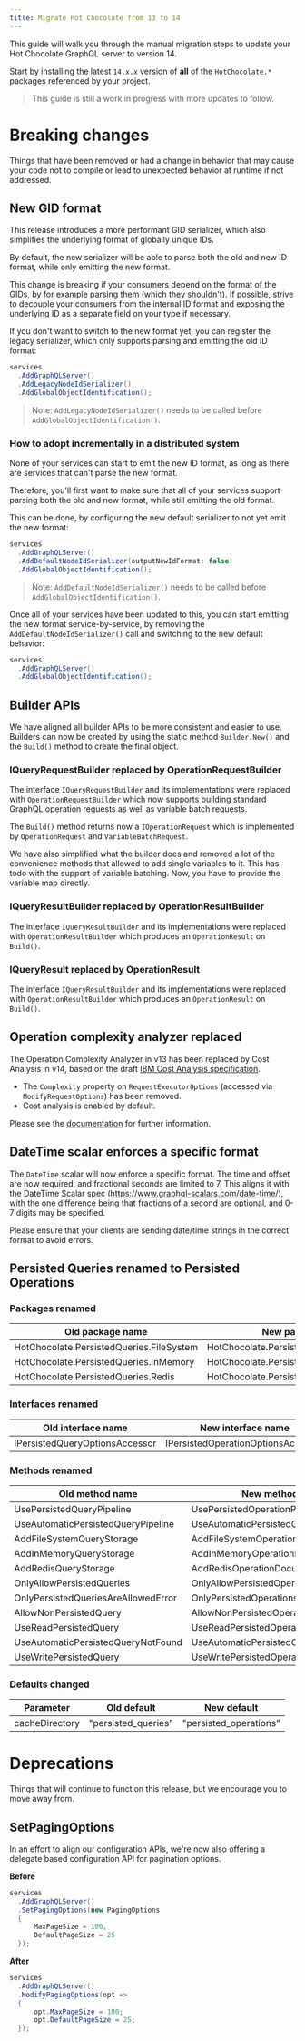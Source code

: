 ```yaml
---
title: Migrate Hot Chocolate from 13 to 14
---
```


This guide will walk you through the manual migration steps to update your Hot Chocolate GraphQL server to version 14.

Start by installing the latest `14.x.x` version of **all** of the `HotChocolate.*` packages referenced by your project.

> This guide is still a work in progress with more updates to follow.

# Breaking changes

Things that have been removed or had a change in behavior that may cause your code not to compile or lead to unexpected behavior at runtime if not addressed.

## New GID format

This release introduces a more performant GID serializer, which also simplifies the underlying format of globally unique IDs.

By default, the new serializer will be able to parse both the old and new ID format, while only emitting the new format.

This change is breaking if your consumers depend on the format of the GIDs, by for example parsing them (which they shouldn't). If possible, strive to decouple your consumers from the internal ID format and exposing the underlying ID as a separate field on your type if necessary.

If you don't want to switch to the new format yet, you can register the legacy serializer, which only supports parsing and emitting the old ID format:

```csharp
services
  .AddGraphQLServer()
  .AddLegacyNodeIdSerializer()
  .AddGlobalObjectIdentification();
```

> Note: `AddLegacyNodeIdSerializer()` needs to be called before `AddGlobalObjectIdentification()`.

### How to adopt incrementally in a distributed system

None of your services can start to emit the new ID format, as long as there are services that can't parse the new format.

Therefore, you'll first want to make sure that all of your services support parsing both the old and new format, while still emitting the old format.

This can be done, by configuring the new default serializer to not yet emit the new format:

```csharp
services
  .AddGraphQLServer()
  .AddDefaultNodeIdSerializer(outputNewIdFormat: false)
  .AddGlobalObjectIdentification();
```

> Note: `AddDefaultNodeIdSerializer()` needs to be called before `AddGlobalObjectIdentification()`.

Once all of your services have been updated to this, you can start emitting the new format service-by-service, by removing the `AddDefaultNodeIdSerializer()` call and switching to the new default behavior:

```csharp
services
  .AddGraphQLServer()
  .AddGlobalObjectIdentification();
```

## Builder APIs

We have aligned all builder APIs to be more consistent and easier to use. Builders can now be created by using the static method `Builder.New()` and the `Build()` method to create the final object.

### IQueryRequestBuilder replaced by OperationRequestBuilder

The interface `IQueryRequestBuilder` and its implementations were replaced with `OperationRequestBuilder` which now supports building standard GraphQL operation requests as well as variable batch requests.

The `Build()` method returns now a `IOperationRequest` which is implemented by `OperationRequest` and `VariableBatchRequest`.

We have also simplified what the builder does and removed a lot of the convenience methods that allowed to add single variables to it. This has todo with the support of variable batching. Now, you have to provide the variable map directly.

### IQueryResultBuilder replaced by OperationResultBuilder

The interface `IQueryResultBuilder` and its implementations were replaced with `OperationResultBuilder` which produces an `OperationResult` on `Build()`.

### IQueryResult replaced by OperationResult

The interface `IQueryResultBuilder` and its implementations were replaced with `OperationResultBuilder` which produces an `OperationResult` on `Build()`.

## Operation complexity analyzer replaced

The Operation Complexity Analyzer in v13 has been replaced by Cost Analysis in v14, based on the draft [IBM Cost Analysis specification](https://ibm.github.io/graphql-specs/cost-spec.html).

- The `Complexity` property on `RequestExecutorOptions` (accessed via `ModifyRequestOptions`) has been removed.
- Cost analysis is enabled by default.

Please see the [documentation](/docs/hotchocolate/v14/security/cost-analysis) for further information.

## DateTime scalar enforces a specific format

The `DateTime` scalar will now enforce a specific format. The time and offset are now required, and fractional seconds are limited to 7. This aligns it with the DateTime Scalar spec (<https://www.graphql-scalars.com/date-time/>), with the one difference being that fractions of a second are optional, and 0-7 digits may be specified.

Please ensure that your clients are sending date/time strings in the correct format to avoid errors.

## Persisted Queries renamed to Persisted Operations

### Packages renamed

| Old package name                         | New package name                            |
|------------------------------------------|---------------------------------------------|
| HotChocolate.PersistedQueries.FileSystem | HotChocolate.PersistedOperations.FileSystem |
| HotChocolate.PersistedQueries.InMemory   | HotChocolate.PersistedOperations.InMemory   |
| HotChocolate.PersistedQueries.Redis      | HotChocolate.PersistedOperations.Redis      |

### Interfaces renamed

| Old interface name             | New interface name                 |
|--------------------------------|------------------------------------|
| IPersistedQueryOptionsAccessor | IPersistedOperationOptionsAccessor |

### Methods renamed

| Old method name                     | New method name                        |
|-------------------------------------|----------------------------------------|
| UsePersistedQueryPipeline           | UsePersistedOperationPipeline          |
| UseAutomaticPersistedQueryPipeline  | UseAutomaticPersistedOperationPipeline |
| AddFileSystemQueryStorage           | AddFileSystemOperationDocumentStorage  |
| AddInMemoryQueryStorage             | AddInMemoryOperationDocumentStorage    |
| AddRedisQueryStorage                | AddRedisOperationDocumentStorage       |
| OnlyAllowPersistedQueries           | OnlyAllowPersistedOperations           |
| OnlyPersistedQueriesAreAllowedError | OnlyPersistedOperationsAreAllowedError |
| AllowNonPersistedQuery              | AllowNonPersistedOperation             |
| UseReadPersistedQuery               | UseReadPersistedOperation              |
| UseAutomaticPersistedQueryNotFound  | UseAutomaticPersistedOperationNotFound |
| UseWritePersistedQuery              | UseWritePersistedOperation             |

### Defaults changed

| Parameter      | Old default         | New default            |
|----------------|---------------------|------------------------|
| cacheDirectory | "persisted_queries" | "persisted_operations" |

# Deprecations

Things that will continue to function this release, but we encourage you to move away from.

## SetPagingOptions

In an effort to align our configuration APIs, we're now also offering a delegate based configuration API for pagination options.

**Before**

```csharp
services
  .AddGraphQLServer()
  .SetPagingOptions(new PagingOptions
  {
      MaxPageSize = 100,
      DefaultPageSize = 25
  });
```

**After**

```csharp
services
  .AddGraphQLServer()
  .ModifyPagingOptions(opt =>
  {
      opt.MaxPageSize = 100;
      opt.DefaultPageSize = 25;
  });
```
